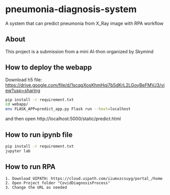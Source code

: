 # pneumonia-diagnosis-system
A system that can predict pneumonia from X_Ray image with RPA workflow

## About
This project is a submission from a mini AI-thon organized by Skymind

## How to deploy the webapp

Download h5 file: https://drive.google.com/file/d/1scqgXosKhmHqj7b5dKrL2LGoyBeFMVJ3/view?usp=sharing

```bash
pip install -r requirement.txt
cd webapp/
env FLASK_APP=predict_app.py Flask run --host=localhost
```
and then open http://localhost:5000/static/predict.html

## How to run ipynb file

```bash
pip install -r requirement.txt
jupyter lab 
```

## How to run RPA

```
1. Download UIPATH: https://cloud.uipath.com/iiumxzcsuyg/portal_/home
2. Open Project folder "CovidDiagnosisProcess"
3. Change the URL as needed
```


